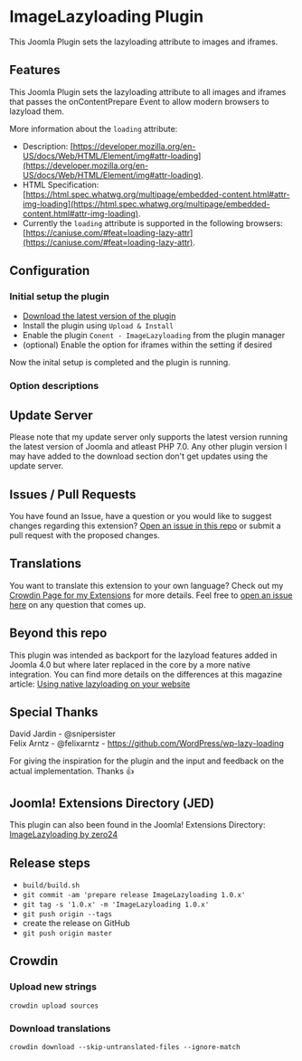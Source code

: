 # ImageLazyloading Plugin

This Joomla Plugin sets the lazyloading attribute to images and iframes.

## Features

This Joomla Plugin sets the lazyloading attribute to all images and iframes that passes the onContentPrepare Event to allow modern browsers to lazyload them.

More information about the `loading` attribute:
- Description: [https://developer.mozilla.org/en-US/docs/Web/HTML/Element/img#attr-loading](https://developer.mozilla.org/en-US/docs/Web/HTML/Element/img#attr-loading).
- HTML Specification: [https://html.spec.whatwg.org/multipage/embedded-content.html#attr-img-loading](https://html.spec.whatwg.org/multipage/embedded-content.html#attr-img-loading).
- Currently the `loading` attribute is supported in the following browsers: [https://caniuse.com/#feat=loading-lazy-attr](https://caniuse.com/#feat=loading-lazy-attr).


## Configuration

### Initial setup the plugin

- [Download the latest version of the plugin](https://github.com/zero-24/plg_content_imagelazyloading/releases/latest)
- Install the plugin using `Upload & Install`
- Enable the plugin `Conent - ImageLazyloading` from the plugin manager
- (optional) Enable the option for iframes within the setting if desired

Now the inital setup is completed and the plugin is running.

### Option descriptions

## Update Server

Please note that my update server only supports the latest version running the latest version of Joomla and atleast PHP 7.0.
Any other plugin version I may have added to the download section don't get updates using the update server.

## Issues / Pull Requests

You have found an Issue, have a question or you would like to suggest changes regarding this extension?
[Open an issue in this repo](https://github.com/zero-24/plg_content_imagelazyloading/issues/new) or submit a pull request with the proposed changes.

## Translations

You want to translate this extension to your own language? Check out my [Crowdin Page for my Extensions](https://joomla.crowdin.com/zero-24) for more details. Feel free to [open an issue here](https://github.com/zero-24/plg_content_imagelazyloading/issues/new) on any question that comes up.

## Beyond this repo

This plugin was intended as backport for the lazyload features added in Joomla 4.0 but where later replaced in the core by a more native integration. You can find more details on the differences at this magazine article: [Using native lazyloading on your website](https://magazine.joomla.org/all-issues/january-2021/using-native-lazyloading-on-your-website)

## Special Thanks

David Jardin - @snipersister<br>
Felix Arntz - @felixarntz - https://github.com/WordPress/wp-lazy-loading

For giving the inspiration for the plugin and the input and feedback on the actual implementation. Thanks :+1:

## Joomla! Extensions Directory (JED)

This plugin can also been found in the Joomla! Extensions Directory: [ImageLazyloading by zero24](https://extensions.joomla.org/extension/imagelazyloading/)

## Release steps

- `build/build.sh`
- `git commit -am 'prepare release ImageLazyloading 1.0.x'`
- `git tag -s '1.0.x' -m 'ImageLazyloading 1.0.x'`
- `git push origin --tags`
- create the release on GitHub
- `git push origin master`

## Crowdin

### Upload new strings

`crowdin upload sources`

### Download translations

`crowdin download --skip-untranslated-files --ignore-match`
